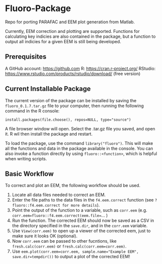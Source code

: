 # Fluoro-Package
Repo for porting PARAFAC and EEM plot generation from Matlab. 

Currently, EEM correction and plotting are supported. Functions for calculating key indicies are also contained in the package, but a function to output all indicies for a given EEM is still being developed. 

## Prerequisites
A GitHub account: https://github.com
R: https://cran.r-project.org/
RStudio: https://www.rstudio.com/products/rstudio/download/ (free version)


## Current Installable Package

The current version of the package can be installed by saving the `fluoro_0.1.7.tar.gz` file to your computer, then running the following command in the R console:  

`install.packages(file.choose(), repos=NULL, type="source")`

A file browser window will open. Select the .tar.gz file you saved, and open it. R wil then install the package and restart.

To load the package, use the command `library("fluoro")`. This will make all the functions and data in the package available in the console. You can also invoke a function directly by using `fluoro::<function>`, which is helpful when writing scripts.

## Basic Workflow

To correct and plot an EEM, the following workflow should be used. 
 1. Locate all data files needed to correct an EEM.
 1. Enter the file paths to the data files in the `f4.eem.correct` 
 function (see `?fluoro::f4.eem.correct for more details`). 
 1. Point the output of the function to a variable, such as `corr.eem` (e.g. `corr.eem=fluoro::f4.eem.correct(eem.file=`... )
 1. Run the function. The corrected EEM should now be saved as a CSV in the directory specified in the `save.dir`, and in the `corr.eem` variable.
 1. Use `View(corr.eem)` to open up a viewer of the corrected eem, just to make sure it looks OK (optional).
 1. Now `corr.eem` can be passed to other fucntions, like `fresh.calc(corr.eem)` or `fresh.calc(corr.eem=corr.eem)`. 
 1. Use `eem.plot(corr.eem=corr.eem, sample.name="Example EEM", save.dir=tempdir())` to output a plot of the corrected EEM!
